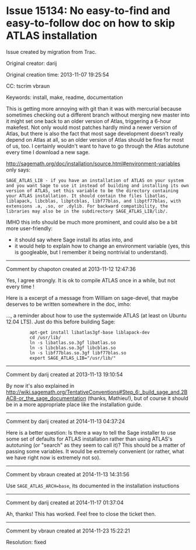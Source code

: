 # Issue 15134: No easy-to-find and easy-to-follow doc on how to skip ATLAS installation

Issue created by migration from Trac.

Original creator: darij

Original creation time: 2013-11-07 19:25:54

CC:  tscrim vbraun

Keywords: install, make, readme, documentation

This is getting more annoying with git than it was with mercurial because sometimes checking out a different branch without merging new master into it might set one back to an older version of Atlas, triggering a 6-hour makefest. Not only would most patches hardly mind a newer version of Atlas, but there is also the fact that most sage development doesn't really depend on Atlas at all, so an older version of Atlas should be fine for most of us, too. I certainly wouldn't want to have to go through the Atlas autotune every time I download a new sage.

http://sagemath.org/doc/installation/source.html#environment-variables only says:

```
SAGE_ATLAS_LIB - if you have an installation of ATLAS on your system and you want Sage to use it instead of building and installing its own version of ATLAS, set this variable to be the directory containing your ATLAS installation. It should contain the files libatlas, liblapack, libcblas, libptcblas, libf77blas, and libptf77blas, with extensions .a, .so, or .dylib. For backward compatibility, the libraries may also be in the subdirectory SAGE_ATLAS_LIB/lib/.
```


IMHO this info should be much more prominent, and could also be a bit more user-friendly:
* it should say where Sage install its atlas into, and
* it would help to explain how to change an environment variable (yes, this is googleable, but I remember it being nontrivial to understand).


---

Comment by chapoton created at 2013-11-12 12:47:36

Yes, I agree strongly. It is ok to compile ATLAS once in a while, but not every time !

Here is a excerpt of a message from William on sage-devel, that maybe deserves to be written somewhere in the doc, imho:

..., a reminder about how to use the
systemwide ATLAS (at least on Ubuntu 12.04 LTS).  Just do this before
building Sage:

```
         apt-get install libatlas3gf-base liblapack-dev
         cd /usr/lib/
         ln -s libatlas.so.3gf libatlas.so
         ln -s libcblas.so.3gf libcblas.so
         ln -s libf77blas.so.3gf libf77blas.so
         export SAGE_ATLAS_LIB="/usr/lib/"
```



---

Comment by darij created at 2013-11-13 19:10:54

By now it's also explained in http://wiki.sagemath.org/TentativeConventions#Step_6:_build_sage_and.2BAC8-or_the_sage_documentation (thanks, Mathieu!), but of course it should be in a more appropriate place like the installation guide.


---

Comment by darij created at 2014-11-13 04:37:24

Here is a better question: Is there a way to tell the Sage installer to use some set of defaults for ATLAS installation rather than using ATLAS's autotuning (or "search" as they seem to call it)? This should be a matter of passing some variables. It would be extremely convenient (or rather, what we have right now is extremely not so).


---

Comment by vbraun created at 2014-11-13 14:31:56

Use `SAGE_ATLAS_ARCH=base`, its documented in the installation instuctions


---

Comment by darij created at 2014-11-17 01:37:04

Ah, thanks! This has worked. Feel free to close the ticket then.


---

Comment by vbraun created at 2014-11-23 15:22:21

Resolution: fixed

